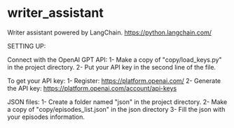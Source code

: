 # writer_assistant
Writer assistant powered by LangChain.
https://python.langchain.com/

SETTING UP:

Connect with the OpenAI GPT API:
1- Make a copy of "copy/load_keys.py" in the project directory.
2- Put your API key in the second line of the file.

To get your API key:
1- Register: https://platform.openai.com/
2- Generate the API key: https://platform.openai.com/account/api-keys

JSON files:
1- Create a folder named "json" in the project directory.
2- Make a copy of "copy/episodes_list.json" in the json directory
3- Fill the json with your episodes information.
